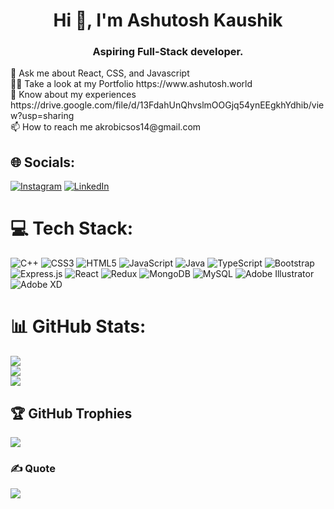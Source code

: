 <h1 align="center">Hi 👋, I'm Ashutosh Kaushik</h1>
<h3 align="center">Aspiring Full-Stack developer.</h3>
💬 Ask me about React, CSS, and Javascript<br>👨‍💻 Take a look at my Portfolio https://www.ashutosh.world<br>📄 Know about my experiences https://drive.google.com/file/d/13FdahUnQhvslmOOGjq54ynEEgkhYdhib/view?usp=sharing<br>📫 How to reach me akrobicsos14@gmail.com


## 🌐 Socials:
[![Instagram](https://img.shields.io/badge/Instagram-%23E4405F.svg?logo=Instagram&logoColor=white)](https://instagram.com/ashutosh0299) [![LinkedIn](https://img.shields.io/badge/LinkedIn-%230077B5.svg?logo=linkedin&logoColor=white)](https://linkedin.com/in/ashutosh-kaushik-55293314a) 

# 💻 Tech Stack:
![C++](https://img.shields.io/badge/c++-%2300599C.svg?style=flat-square&logo=c%2B%2B&logoColor=white) ![CSS3](https://img.shields.io/badge/css3-%231572B6.svg?style=flat-square&logo=css3&logoColor=white) ![HTML5](https://img.shields.io/badge/html5-%23E34F26.svg?style=flat-square&logo=html5&logoColor=white) ![JavaScript](https://img.shields.io/badge/javascript-%23323330.svg?style=flat-square&logo=javascript&logoColor=%23F7DF1E) ![Java](https://img.shields.io/badge/java-%23ED8B00.svg?style=flat-square&logo=java&logoColor=white) ![TypeScript](https://img.shields.io/badge/typescript-%23007ACC.svg?style=flat-square&logo=typescript&logoColor=white) ![Bootstrap](https://img.shields.io/badge/bootstrap-%23563D7C.svg?style=flat-square&logo=bootstrap&logoColor=white) ![Express.js](https://img.shields.io/badge/express.js-%23404d59.svg?style=flat-square&logo=express&logoColor=%2361DAFB) ![React](https://img.shields.io/badge/react-%2320232a.svg?style=flat-square&logo=react&logoColor=%2361DAFB) ![Redux](https://img.shields.io/badge/redux-%23593d88.svg?style=flat-square&logo=redux&logoColor=white) ![MongoDB](https://img.shields.io/badge/MongoDB-%234ea94b.svg?style=flat-square&logo=mongodb&logoColor=white) ![MySQL](https://img.shields.io/badge/mysql-%2300f.svg?style=flat-square&logo=mysql&logoColor=white) ![Adobe Illustrator](https://img.shields.io/badge/adobeillustrator-%23FF9A00.svg?style=flat-square&logo=adobeillustrator&logoColor=white) ![Adobe XD](https://img.shields.io/badge/Adobe%20XD-470137?style=flat-square&logo=Adobe%20XD&logoColor=#FF61F6)
# 📊 GitHub Stats:
![](https://github-readme-stats.vercel.app/api?username=ashutosh1499&theme=vue&hide_border=false&include_all_commits=true&count_private=false)<br/>
![](https://github-readme-streak-stats.herokuapp.com/?user=ashutosh1499&theme=vue&hide_border=false)<br/>
![](https://github-readme-stats.vercel.app/api/top-langs/?username=ashutosh1499&theme=vue&hide_border=false&include_all_commits=true&count_private=false&layout=compact)

## 🏆 GitHub Trophies
![](https://github-profile-trophy.vercel.app/?username=ashutosh1499&theme=nord&no-frame=false&no-bg=true&margin-w=4)

### ✍️ Quote
![](https://quotes-github-readme.vercel.app/api?type=vetical&theme=gruvbox)

